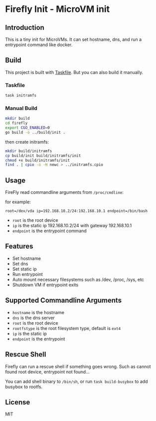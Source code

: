 # Firefly Init - MicroVM init

## Introduction

This is a tiny init for MicroVMs. It can set hostname, dns, and run a entrypoint command like docker.

## Build

This project is built with [Taskfile](https://taskfile.dev/). But you can also build it manually.

### Taskfile

```bash
task initramfs
```

### Manual Build

```bash
mkdir build
cd firefly
export CGO_ENABLED=0
go build -o ../build/init . 
```

then create initramfs:

```bash
mkdir build/initramfs
cp build/init build/initramfs/init
chmod +x build/initramfs/init
find . | cpio -o -H newc > ../initramfs.cpio
```

## Usage

FireFly read commandline arguments from `/proc/cmdline`:

for example:

```
root=/dev/vda ip=192.168.10.2/24:192.168.10.1 endpoint=/bin/bash
```

- `root` is the root device
- `ip` is the static ip 192.168.10.2/24 with gateway 192.168.10.1
- `endpoint` is the entrypoint command

## Features

- Set hostname
- Set dns
- Set static ip
- Run entrypoint
- Auto mount necessary filesystems such as /dev, /proc, /sys, etc
- Shutdown VM if entrypoint exits

## Supported Commandline Arguments

- `hostname` is the hostname
- `dns` is the dns server
- `root` is the root device
- `rootfstype` is the root filesystem type, default is `ext4`
- `ip` is the static ip
- `endpoint` is the entrypoint


## Rescue Shell

Firefly can run a rescue shell if something goes wrong. Such as cannot found root device, entrypoint not found...

You can add shell binary to `/bin/sh`, or run `task build-busybox` to add busybox to rootfs.

## License

MIT